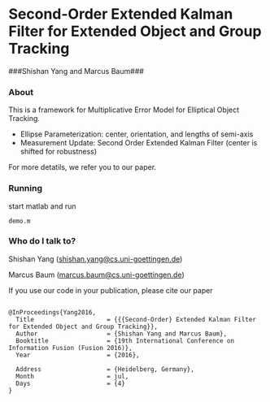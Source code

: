 # Second-Order Extended Kalman Filter for Extended Object and Group Tracking #
###Shishan Yang and Marcus Baum###



### About ###

This is a framework for Multiplicative Error Model for Elliptical Object Tracking. 

* Ellipse Parameterization: center, orientation, and lengths of semi-axis
* Measurement Update: Second Order Extended Kalman Filter (center is shifted for robustness)

For more detatils, we refer you to our paper.

### Running ###
start matlab and run

```
demo.m
```
### Who do I talk to? ###

Shishan Yang (shishan.yang@cs.uni-goettingen.de)

Marcus Baum (marcus.baum@cs.uni-goettingen.de)


If you use our code in your publication, please cite our paper

```

@InProceedings{Yang2016,
  Title                    = {{{Second-Order} Extended Kalman Filter for Extended Object and Group Tracking}},
  Author                   = {Shishan Yang and Marcus Baum},
  Booktitle                = {19th International Conference on Information Fusion (Fusion 2016)},
  Year                     = {2016},

  Address                  = {Heidelberg, Germany},
  Month                    = jul,
  Days                     = {4}
}

```
